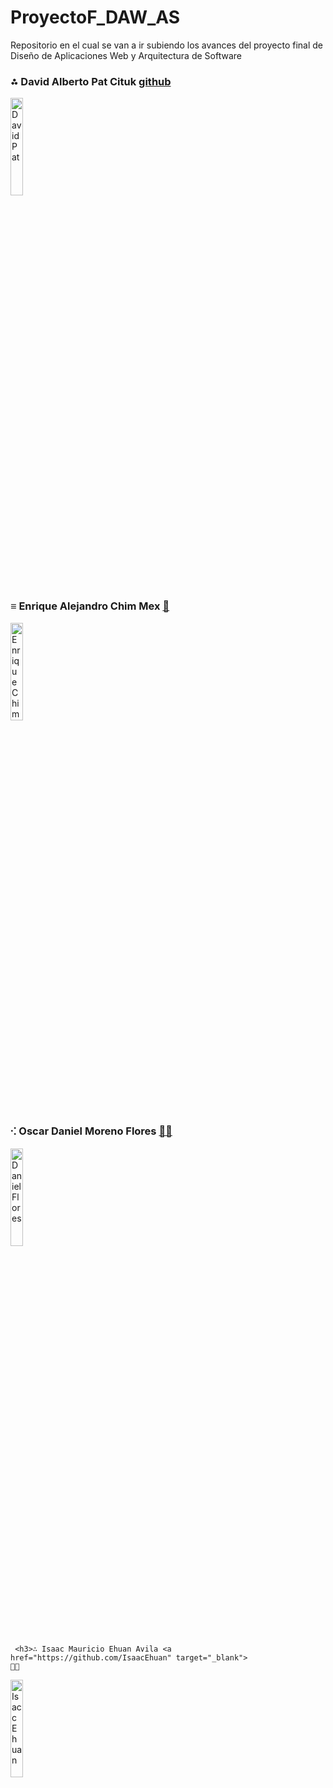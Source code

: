 # ProyectoF_DAW_AS
Repositorio en el cual se van a ir subiendo los avances del proyecto final de Diseño de Aplicaciones Web y Arquitectura de Software

<h3 >⁂ David Alberto Pat Cituk <a href="https://github.com/IDPatI">
     github
</a></h3>

<img style="horizontal-align:center" width="20%" src="https://user-images.githubusercontent.com/95386020/187352524-56ab9f85-d414-4adb-b655-c4153a734a08.jpeg"
     alt="David Pat"
     />
<h3 >≡ Enrique Alejandro Chim Mex <a href="https://github.com/Enrique325">
    🧿
</a></h3>

<img style="horizontal-align:center" width="20%" src="https://user-images.githubusercontent.com/95386020/187357009-ce7a0b41-18a2-4604-8228-491528f29427.jpg"
     alt="Enrique Chim"
     />

<h3>⁖ Oscar Daniel Moreno Flores <a href="https://github.com/2DMore" target="_blank">
    🐱‍👤
</a></h3>

<img src="https://user-images.githubusercontent.com/95386020/187357042-a8e28115-2b61-4a59-81ef-89b2dbf89019.jpeg"
     alt="Daniel Flores"
     style="width:20%" align="rigth"/>
     
     
     <h3>∴ Isaac Mauricio Ehuan Avila <a href="https://github.com/IsaacEhuan" target="_blank">
    🐱‍🐉
</a></h3>

<img src="https://user-images.githubusercontent.com/95386020/187352882-bcda7e5b-ac5a-4189-afa2-18b4530380a4.jpeg"
     alt="Isacc Ehuan"
     style="width:20%" align="rigth"/>

